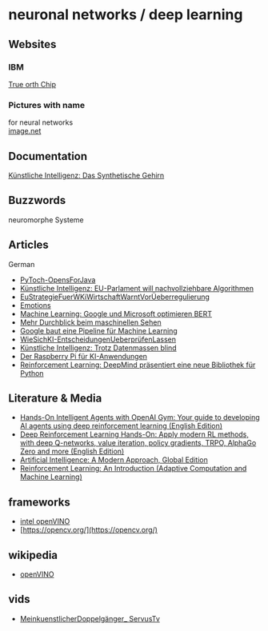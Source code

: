 # neuronal networks / deep learning
## Websites
### IBM
[True orth Chip](https://www.nextplatform.com/2018/09/27/a-rare-peek-into-ibms-true-north-neuromorphic-chip/)
### Pictures with name
for neural networks  
[image.net](http://www.image-net.org/)

## Documentation
[Künstliche Intelligenz: Das Synthetische Gehirn](https://www.welt.de/mediathek/dokumentation/technik-und-wissen/sendung192925317/Kuenstliche-Intelligenz-Das-synthetische-Gehirn.html)  

## Buzzwords
neuromorphe Systeme

## Articles
German  
* [PyToch-OpensForJava](https://www.heise.de/developer/meldung/Machine-Learning-PyTorch-1-4-oeffnet-sich-fuer-Java-4639227.html)  
* [Künstliche Intelligenz: EU-Parlament will nachvollziehbare Algorithmen ](https://www.heise.de/newsticker/meldung/Kuenstliche-Intelligenz-EU-Parlament-will-nachvollziehbare-Algorithmen-4659537.html)  
* [EuStrategieFuerWKiWirtschaftWarntVorÜeberregulierung](https://www.heise.de/newsticker/meldung/EU-Strategie-fuer-KI-Wirtschaft-warnt-vor-Ueberregulierung-4664662.html)  
* [Emotions](https://www.heise.de/newsticker/meldung/Expertenstreit-ueber-Emotionserkennung-durch-KI-4667496.html)  
* [Machine Learning: Google und Microsoft optimieren BERT](https://heise.de/-4643235)  
* [Mehr Durchblick beim maschinellen Sehen](https://www.golem.de/news/computer-vision-mehr-durchblick-beim-maschinellen-sehen-2001-144949.html)  
* [Google baut eine Pipeline für Machine Learning](https://heise.de/-4682425)  
* [WieSichKI-EntscheidungenUeberprüfenLassen ](https://heise.de/-4665982)  
* [Künstliche Intelligenz: Trotz Datenmassen blind](https://heise.de/-4700771)  
*  [Der Raspberry Pi für KI-Anwendungen](https://www.golem.de/news/jetson-nano-der-raspberry-pi-fuer-ki-anwendungen-2006-148311.html)
* [Reinforcement Learning: DeepMind präsentiert eine neue Bibliothek für Python]( https://heise.de/-4773825)


## Literature & Media
* [Hands-On Intelligent Agents with OpenAI Gym: Your guide to developing AI agents using deep reinforcement learning (English Edition)](https://www.amazon.de/gp/product/178883657X/ref=ox_sc_act_title_1?smid=A3JWKAKR8XB7XF&psc=1)  
* [Deep Reinforcement Learning Hands-On: Apply modern RL methods, with deep Q-networks, value iteration, policy gradients, TRPO, AlphaGo Zero and more (English Edition)](https://www.amazon.de/gp/product/1788834240/ref=ox_sc_act_title_2?smid=A3JWKAKR8XB7XF&psc=1)  
* [Artificial Intelligence: A Modern Approach, Global Edition](https://www.amazon.de/gp/product/1292153962/ref=ox_sc_act_title_3?smid=A3JWKAKR8XB7XF&psc=1)  
* [Reinforcement Learning: An Introduction (Adaptive Computation and Machine Learning)](https://www.amazon.de/gp/product/0262039249/ref=ox_sc_act_title_4?smid=A3JWKAKR8XB7XF&psc=1)  

## frameworks
* [intel openVINO](https://software.intel.com/en-us/openvino-toolkit/choose-download)    
* [https://opencv.org/](https://opencv.org/)

## wikipedia
* [openVINO](https://en.wikipedia.org/wiki/OpenVINO)  


## vids
* [MeinkuenstlicherDoppelgänger_ ServusTv](https://www.servustv.com/videos/aa-1w3frs2fw1w12/)  

